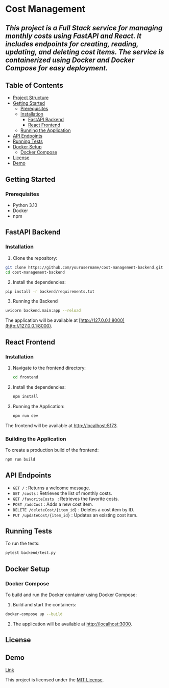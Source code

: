 # Cost Management 
## _This project is a Full Stack service for managing monthly costs using FastAPI and React. It includes endpoints for creating, reading, updating, and deleting cost items. The service is containerized using Docker and Docker Compose for easy deployment._


## Table of Contents

 - [Project Structure](https://github.com/Raz4546/cost-manager-python/blob/main/README.md#project-structure)
 - [Getting Started](https://github.com/Raz4546/cost-manager-python/blob/main/README.md#getting-started)
    - [Prerequisites](https://github.com/Raz4546/cost-manager-python?tab=readme-ov-file#prerequisites)
    - [Installation](https://github.com/Raz4546/cost-manager-python?tab=readme-ov-file#installation)
      - [FastAPI Backend](https://github.com/Raz4546/cost-manager-python?tab=readme-ov-file#fastapi-backend)
      - [React Frontend](https://github.com/Raz4546/cost-manager-python?tab=readme-ov-file#react-frontend)
    - [Running the Application](https://github.com/Raz4546/cost-manager-python?tab=readme-ov-file#running-the-application)
- [API Endpoints](https://github.com/Raz4546/cost-manager-python?tab=readme-ov-file#api-endpoints)
- [Running Tests](https://github.com/Raz4546/cost-manager-python?tab=readme-ov-file#running-tests)
- [Docker Setup](https://github.com/Raz4546/cost-manager-python?tab=readme-ov-file#docker-setup)
    - [Docker Compose](https://github.com/Raz4546/cost-manager-python?tab=readme-ov-file#docker-compose)
- [License](https://github.com/Raz4546/cost-manager-python?tab=readme-ov-file#license)
- [Demo](https://github.com/Raz4546/cost-manager-python/blob/main/README.md#demo)

## Getting Started
### Prerequisites

- Python 3.10
- Docker
- npm
  
## FastAPI Backend
### Installation

1) Clone the repository:

```sh
git clone https://github.com/yourusername/cost-management-backend.git
cd cost-management-backend
```

2) Install the dependencies:

```sh
pip install -r backend/requirements.txt
```
3) Running the Backend

```sh
uvicorn backend.main:app --reload
```
The application will be available at [http://127.0.0.1:8000](http://127.0.0.1:8000).

## React Frontend
### Installation
1) Navigate to the frontend directory:
   ```sh
   cd frontend
   ```
2) Install the dependencies:
   ```sh
   npm install
   ```
3) Running the Application:
   ```sh
   npm run dev
   ```
The frontend will be available at [http://localhost:5173](http://localhost:5173).

### Building the Application
To create a production build of the frontend:
   ```sh
   npm run build
   ```

## API Endpoints

* `GET /` : Returns a welcome message.
* `GET /costs` : Retrieves the list of monthly costs.
* `GET /favoriteCosts ` : Retrieves the favorite costs.
* `POST /addCost` : Adds a new cost item.
* `DELETE /deleteCost/{item_id}` : Deletes a cost item by ID.
* `PUT /updateCost/{item_id}` : Updates an existing cost item.

## Running Tests
To run the tests:

```sh
pytest backend/test.py
```

## Docker Setup
### Docker Compose

To build and run the Docker container using Docker Compose:
1) Build and start the containers:
```sh
docker-compose up --build
```
2) The application will be available at [http://localhost:3000](http://localhost:3000).
 ## License

 ## Demo
 [Link](https://youtu.be/W5LqOPPzjb4)

This project is licensed under the [MIT License](LICENSE).

